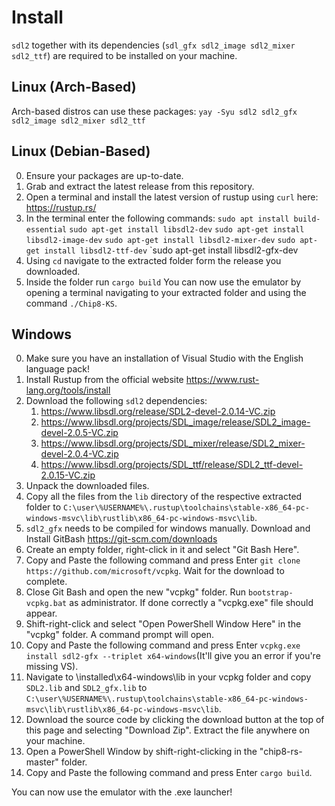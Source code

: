 # Install

`sdl2` together with its dependencies (`sdl_gfx sdl2_image sdl2_mixer sdl2_ttf`)
are required to be installed on your machine.

## Linux (Arch-Based)
Arch-based distros can use these packages:
`yay -Syu sdl2 sdl2_gfx sdl2_image sdl2_mixer sdl2_ttf`

## Linux (Debian-Based)
0. Ensure your packages are up-to-date.
1. Grab and extract the latest release from this repository.
2. Open a terminal and install the latest version of rustup using `curl` here: https://rustup.rs/
3. In the terminal enter the following commands:
    `sudo apt install build-essential`
    `sudo apt-get install libsdl2-dev`
    `sudo apt-get install libsdl2-image-dev`
    `sudo apt-get install libsdl2-mixer-dev`
    `sudo apt-get install libsdl2-ttf-dev`
    `sudo apt-get install libsdl2-gfx-dev
4. Using `cd` navigate to the extracted folder form the release you downloaded.
5. Inside the folder run `cargo build`
You can now use the emulator by opening a terminal navigating to your extracted folder and using the command `./Chip8-KS`. 
  
## Windows
0. Make sure you have an installation of Visual Studio with the English language pack!
1. Install Rustup from the official website https://www.rust-lang.org/tools/install
2. Download the following `sdl2` dependencies:
    1. https://www.libsdl.org/release/SDL2-devel-2.0.14-VC.zip
    2. https://www.libsdl.org/projects/SDL_image/release/SDL2_image-devel-2.0.5-VC.zip 
    3. https://www.libsdl.org/projects/SDL_mixer/release/SDL2_mixer-devel-2.0.4-VC.zip
    4. https://www.libsdl.org/projects/SDL_ttf/release/SDL2_ttf-devel-2.0.15-VC.zip
3. Unpack the downloaded files.
4. Copy all the files from the `lib` directory of the respective extracted folder to `C:\user\%USERNAME%\.rustup\toolchains\stable-x86_64-pc-windows-msvc\lib\rustlib\x86_64-pc-windows-msvc\lib`.
6. `sdl2_gfx` needs to be compiled for windows manually. Download and Install GitBash https://git-scm.com/downloads
7. Create an empty folder, right-click in it and select "Git Bash Here".
8. Copy and Paste the following command and press Enter `git clone https://github.com/microsoft/vcpkg`. Wait for the download to complete.
9. Close Git Bash and open the new "vcpkg" folder. Run `bootstrap-vcpkg.bat` as administrator. If done correctly a "vcpkg.exe" file should appear.
10. Shift-right-click and select "Open PowerShell Window Here" in the "vcpkg" folder. A command prompt will open.
11. Copy and Paste the following command and press Enter `vcpkg.exe install sdl2-gfx --triplet x64-windows`(It'll give you an error if you're missing VS). 
12. Navigate to \installed\x64-windows\lib in your vcpkg folder and copy `SDL2.lib` and `SDL2_gfx.lib` to `C:\user\%USERNAME%\.rustup\toolchains\stable-x86_64-pc-windows-msvc\lib\rustlib\x86_64-pc-windows-msvc\lib`.
13. Download the source code by clicking the download button at the top of this page and selecting "Download Zip". Extract the file anywhere on your machine.
14. Open a PowerShell Window by shift-right-clicking in the "chip8-rs-master" folder.
15. Copy and Paste the following command and press Enter `cargo build`.

You can now use the emulator with the .exe launcher!

